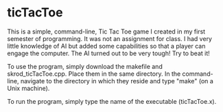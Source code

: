 ticTacToe
=========

This is a simple, command-line, Tic Tac Toe game I created in my first semester of programming. It was not an assignment for class.  I had very little knowledge of AI but added some capabilities so that a player can engage the computer.   The AI turned out to be very tough!  Try to beat it!

To use the program, simply download the makefile and 	skrod_ticTacToe.cpp.  Place them in the same directory.  In the command-line, navigate to the directory in which they reside and type "make" (on a Unix machine).  

To run the program, simply type the name of the executable (ticTacToe.x).
